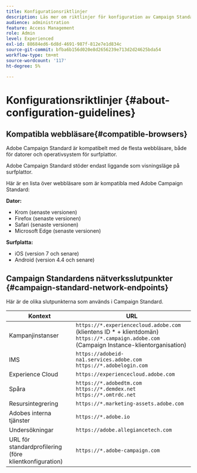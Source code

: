 ```yaml
---
title: Konfigurationsriktlinjer
description: Läs mer om riktlinjer för konfiguration av Campaign Standarder
audience: administration
feature: Access Management
role: Admin
level: Experienced
exl-id: 88684ed6-6d8d-4691-987f-812e7e1d834c
source-git-commit: bfba6b156d020e8d2656239e713d2d24625bda54
workflow-type: tm+mt
source-wordcount: '117'
ht-degree: 5%

---
```


# Konfigurationsriktlinjer {#about-configuration-guidelines}

## Kompatibla webbläsare{#compatible-browsers}

Adobe Campaign Standard är kompatibelt med de flesta webbläsare, både för datorer och operativsystem för surfplattor.

Adobe Campaign Standard stöder endast liggande som visningsläge på surfplattor.

Här är en lista över webbläsare som är kompatibla med Adobe Campaign Standard:

**Dator:**

* Krom (senaste versionen)
* Firefox (senaste versionen)
* Safari (senaste versionen)
* Microsoft Edge (senaste versionen)

**Surfplatta:**

* iOS (version 7 och senare)
* Android (version 4.4 och senare)

## Campaign Standardens nätverksslutpunkter {#campaign-standard-network-endpoints}

Här är de olika slutpunkterna som används i Campaign Standard.

| Kontext | URL |
|--- |--- |
| Kampanjinstanser | `https://*.experiencecloud.adobe.com` (klientens ID * + klientdomän)<br>`https://*.campaign.adobe.com` (Campaign Instance-klientorganisation) |
| IMS | `https://adobeid-na1.services.adobe.com`<br>`https://*.adobelogin.com` |
| Experience Cloud | `https://experiencecloud.adobe.com` |
| Spåra | `https://*.adobedtm.com`<br>`https://*.demdex.net`<br>`https://*.omtrdc.net` |
| Resursintegrering | `https://*.marketing-assets.adobe.com` |
| Adobes interna tjänster | `https://*.adobe.io` |
| Undersökningar | `https://adobe.allegiancetech.com` |
| URL för standardprofilering (före klientkonfiguration) | `https://*.adobe-campaign.com` |
